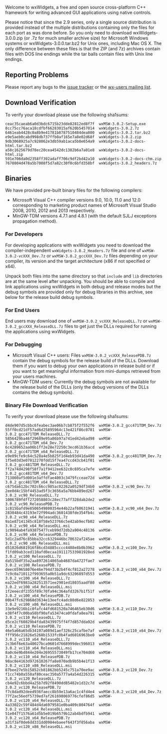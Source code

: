 Welcome to wxWidgets, a free and open source cross-platform C++ framework for
writing advanced GUI applications using native controls.

Please notice that since the 2.9 series, only a single source distribution is
provided instead of the multiple distributions containing only the files for
each port as was done before. So you only need to download wxWidgets-3.0.0.zip
(or .7z for much smaller archive size) for Microsoft Windows systems or
wxWidgets-3.0.0.tar.bz2 for Unix ones, including Mac OS X. The only difference
between these files is that the ZIP (and 7z) archives contain files with DOS
line endings while the tar balls contain files with Unix line endings.

## Reporting Problems

Please report any bugs to the [issue tracker](http://trac.wxwidgets.org/report)
or the [wx-users mailing list](http://groups.google.com/group/wx-users).

## Download Verification

To verify your download please use the following sha1sums:

```
ceac35caeab6a0d3bdc6715b23dde82812ed8f7f  wxMSW-3.0.2-Setup.exe
8cc75cc76aca18cdfbf66283015af620b5457014  wxWidgets-3.0.2.7z
6461eab4428c0a8b9e41781b8787510484dea800  wxWidgets-3.0.2.tar.bz2
e9e5aeb0cabd998db737ffb0af165e7a8e02d68f  wxWidgets-3.0.2.zip
9db3068925a7c928062e3db59ab1aca5b0e654a9  wxWidgets-3.0.2-docs-html.tar.bz2
a58c1625679d78ec20cea4542dc1382b6a7a01e8  wxWidgets-3.0.2-docs-html.zip
591e706da0d2358ff392adaff706c9df2bd42a10  wxWidgets-3.0.2-docs-chm.zip
7670804d478a5b7008f5d7a82c30f0c6bfd358bf  wxWidgets-3.0.2_headers.7z
```

## Binaries

We have provided pre-built binary files for the following compilers:

* Microsoft Visual C++ compiler versions 9.0, 10.0, 11.0 and 12.0 corresponding
  to marketing product names of Microsoft Visual Studio 2008, 2010, 2012 and
  2013 respectively.
* MinGW-TDM versions 4.7.1 and 4.8.1 (with the default SJLJ exceptions
  propagation method).

### For Developers

For developing applications with wxWidgets you need to download the
compiler-independent `wxWidgets-3.0.2_Headers.7z` file and one of
`wxMSW-3.0.2-vcXXX_Dev.7z` or `wxMSW-3.0.2_gccXXX_Dev.7z` files depending on
your compiler, its version and the target architecture (x86 if not specified or
x64).

Unpack both files into the same directory so that `include` and `lib`
directories are at the same level after unpacking. You should be able to compile
and link applications using wxWidgets in both debug and release modes but the
debug symbols are provided only for debug libraries in this archive, see below
for the release build debug symbols.

### For End Users

End users may download one of `wxMSW-3.0.2_vcXXX_ReleaseDLL.7z` or
`wxMSW-3.0.2_gccXXX_ReleaseDLL.7z` files to get just the DLLs required for
running the applications using wxWidgets.

### For Debugging

* Microsoft Visual C++ users: Files `wxMSW-3.0.2_vcXXX_ReleasePDB.7z` contain
  the debug symbols for the release build of the DLLs. Download them if you want
  to debug your own applications in release build or if you want to get
  meaningful information from mini-dumps retrieved from your users machines.
* MinGW-TDM users: Currently the debug symbols are not available for the release
  build of the DLLs (only the debug versions of the DLLs contains the debug
  symbols).

### Binary File Download Verification

To verify your download please use the following sha1sums:

```
d4de907d5cbbc6feabec3ae06b7cb875f2f552f6  wxMSW-3.0.2_gcc471TDM_Dev.7z
55ff0cd21df57ad6d25895964c13e421f86c0781  wxMSW-3.0.2_gcc471TDM_ReleaseDLL.7z
5856429ba46f29689e95a86b97a741ed42ebad98  wxMSW-3.0.2_gcc471TDM_x64_Dev.7z
6c4289652aa06b1ff2e28e72250c3ecd61b36acd  wxMSW-3.0.2_gcc471TDM_x64_ReleaseDLL.7z
e9e09cfe9c64c528a4e5b825f1d4eb93d41da490  wxMSW-3.0.2_gcc481TDM_Dev.7z
1f5e03d3e07812270fdd15f7ea47ccd43cb41f01  wxMSW-3.0.2_gcc481TDM_ReleaseDLL.7z
ff2a74d4298f58f7a1f9412ee632c8c695ca7efe  wxMSW-3.0.2_gcc481TDM_x64_Dev.7z
713860af5d001e3affdfae4003c3479fcceae72d  wxMSW-3.0.2_gcc481TDM_x64_ReleaseDLL.7z
c675da612bc702c66cc985ac02262a0529df34b0  wxMSW-3.0.2_vc90_Dev.7z
2ee0d4c15bf4453ad5f3c3656a5a76bb489ed267  wxMSW-3.0.2_vc90_ReleaseDLL.7z
1006789fdff272058803c28ec77aff328dab2de2  wxMSW-3.0.2_vc90_ReleasePDB.7z
1c815bafd9e8506549800354e44b22af60631941  wxMSW-3.0.2_vc90_x64_Dev.7z
2830484c43193e72f994adc3601438fde354fb4c  wxMSW-3.0.2_vc90_x64_ReleaseDLL.7z
9a1e87141345c818f58e523766c5e42ab9ecfb02  wxMSW-3.0.2_vc90_x64_ReleaseDLL.msi
1c9094ab4fa93875477ceb99d72db2a904c48136  wxMSW-3.0.2_vc90_x64_ReleasePDB.7z
5d1c2ad76c85bba32cc6329446bc70632af245ae  wxMSW-3.0.2_vc90_x86_ReleaseDLL.msi
d51026d681916f86cd34885cccc4408e8b0b3962  wxMSW-3.0.2_vc100_Dev.7z
f1fd09ab3ced110afd0ecaa191117533981928ed  wxMSW-3.0.2_vc100_ReleaseDLL.7z
da515bdf35a2aa8972614865ab4687da4727fae7  wxMSW-3.0.2_vc100_ReleasePDB.7z
deec659658076e46e794d73b2b4f4cf812a27278  wxMSW-3.0.2_vc100_x64_Dev.7z
7c9c0a710112f993655a0b51a9dc63206897d553  wxMSW-3.0.2_vc100_x64_ReleaseDLL.7z
ea22edf6983a282513571ee2901ed18035aadf80  wxMSW-3.0.2_vc100_x64_ReleaseDLL.msi
1f2eeecdf2355f89c70fa94c364afd3267b1f51f  wxMSW-3.0.2_vc100_x64_ReleasePDB.7z
00b47fc629868d3634e13eefc4adc08d6e822853  wxMSW-3.0.2_vc100_x86_ReleaseDLL.msi
33e9e9216b1c0fafc44fd681520a746465eb30d6  wxMSW-3.0.2_vc110_Dev.7z
e38f4f7c00ba58bf90afa53474ca0fdafa8ea791  wxMSW-3.0.2_vc110_ReleaseDLL.7z
d5ce2cf60829b4fda83439975ff4f7d857dda92d  wxMSW-3.0.2_vc110_ReleasePDB.7z
46e5a66a65db34107a089d1aef326c25cafbe7af  wxMSW-3.0.2_vc110_x64_Dev.7z
fff956c21826e5268b1533fc0b4fad6016963be0  wxMSW-3.0.2_vc110_x64_ReleaseDLL.7z
2c3b6f6e63a40027bca9601d7668999dec596013  wxMSW-3.0.2_vc110_x64_ReleaseDLL.msi
8a0c6e9bd844e204e26955573049fb17ce704d60  wxMSW-3.0.2_vc110_x64_ReleasePDB.7z
98ac8e4163d972610267fa8e070adb9b5b4e1f13  wxMSW-3.0.2_vc110_x86_ReleaseDLL.msi
87bee27e5b15852cb81862bb5245c751a70ee9ac  wxMSW-3.0.2_vc120_Dev.7z
f1cc74b0a558af80ceac350a5777a4a54d226315  wxMSW-3.0.2_vc120_ReleaseDLL.7z
cb4e92c6bbd4a25b7d92f8490dd85482e1d32c7d  wxMSW-3.0.2_vc120_ReleasePDB.7z
f7c8dad92deed936faecc8b59e13a6ac1c4fd4e4  wxMSW-3.0.2_vc120_x64_Dev.7z
77f2ac56edf5739ed7af261698069776cfef86d5  wxMSW-3.0.2_vc120_x64_ReleaseDLL.7z
4a33022c59f484d4da6979581e0ba409c804764f  wxMSW-3.0.2_vc120_x64_ReleaseDLL.msi
51e047f1576a61d5b5e019b6579b12ab4bdfb941  wxMSW-3.0.2_vc120_x64_ReleasePDB.7z
a31f3af0de6dd331dd0984ebaeef643f3f856aba  wxMSW-3.0.2_vc120_x86_ReleaseDLL.msi
```
